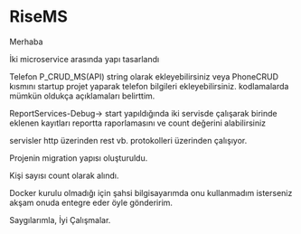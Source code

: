 # RiseMS
Merhaba

İki microservice arasında yapı tasarlandı

Telefon P_CRUD_MS(API) string olarak ekleyebilirsiniz veya PhoneCRUD kısmını startup projet yaparak telefon bilgileri ekleyebilirsiniz. kodlamalarda mümkün oldukça açıklamaları belirttim.

ReportServices-Debug-> start yapıldığında iki servisde çalışarak birinde eklenen kayıtları reportta raporlamasını ve count değerini alabilirsiniz

servisler http üzerinden rest vb. protokolleri üzerinden çalışıyor.

Projenin migration yapısı oluşturuldu.

Kişi sayısı count olarak alındı.

Docker kurulu olmadığı için şahsi bilgisayarımda onu kullanmadım isterseniz akşam onuda entegre eder öyle gönderirim.

Saygılarımla, İyi Çalışmalar.
